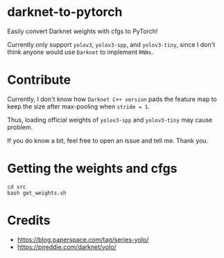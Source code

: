 # darknet-to-pytorch
Easily convert Darknet weights with cfgs to PyTorch!

Currently only support `yolov3`, `yolov3-spp`, and `yolov3-tiny`,
since I don't think anyone would use `Darknet` to implement `RNNs`.

# Contribute
Currently, I don't know how `Darknet C++ version` pads the feature map to
keep the size after max-pooling when `stride = 1`.

Thus, loading official weights of `yolov3-spp` and `yolov3-tiny` may cause problem.

If you do know a bit, feel free to open an issue and tell me. Thank you.

# Getting the weights and cfgs
```
cd src
bash get_weights.sh
```

# Credits
- https://blog.paperspace.com/tag/series-yolo/
- https://pjreddie.com/darknet/yolo/
